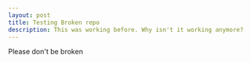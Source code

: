```yaml
---
layout: post
title: Testing Broken repo
description: This was working before. Why isn't it working anymore?
---
```


Please don't be broken